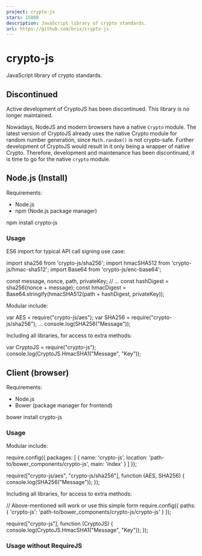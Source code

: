 ```yaml
---
project: crypto-js
stars: 15888
description: JavaScript library of crypto standards.
url: https://github.com/brix/crypto-js
---
```


crypto-js
=========

JavaScript library of crypto standards.

Discontinued
------------

Active development of CryptoJS has been discontinued. This library is no longer maintained.

Nowadays, NodeJS and modern browsers have a native `Crypto` module. The latest version of CryptoJS already uses the native Crypto module for random number generation, since `Math.random()` is not crypto-safe. Further development of CryptoJS would result in it only being a wrapper of native Crypto. Therefore, development and maintenance has been discontinued, it is time to go for the native `crypto` module.

Node.js (Install)
-----------------

Requirements:

-   Node.js
-   npm (Node.js package manager)

npm install crypto-js

### Usage

ES6 import for typical API call signing use case:

import sha256 from 'crypto-js/sha256';
import hmacSHA512 from 'crypto-js/hmac-sha512';
import Base64 from 'crypto-js/enc-base64';

const message, nonce, path, privateKey; // ...
const hashDigest \= sha256(nonce + message);
const hmacDigest \= Base64.stringify(hmacSHA512(path + hashDigest, privateKey));

Modular include:

var AES \= require("crypto-js/aes");
var SHA256 \= require("crypto-js/sha256");
...
console.log(SHA256("Message"));

Including all libraries, for access to extra methods:

var CryptoJS \= require("crypto-js");
console.log(CryptoJS.HmacSHA1("Message", "Key"));

Client (browser)
----------------

Requirements:

-   Node.js
-   Bower (package manager for frontend)

bower install crypto-js

### Usage

Modular include:

require.config({
    packages: \[
        {
            name: 'crypto-js',
            location: 'path-to/bower\_components/crypto-js',
            main: 'index'
        }
    \]
});

require(\["crypto-js/aes", "crypto-js/sha256"\], function (AES, SHA256) {
    console.log(SHA256("Message"));
});

Including all libraries, for access to extra methods:

// Above-mentioned will work or use this simple form
require.config({
    paths: {
        'crypto-js': 'path-to/bower\_components/crypto-js/crypto-js'
    }
});

require(\["crypto-js"\], function (CryptoJS) {
    console.log(CryptoJS.HmacSHA1("Message", "Key"));
});

### Usage without RequireJS

<script type\="text/javascript" src\="path-to/bower\_components/crypto-js/crypto-js.js"\></script\>
<script type\="text/javascript"\>
    var encrypted \= CryptoJS.AES(...);
    var encrypted \= CryptoJS.SHA256(...);
</script\>

API
---

See: https://cryptojs.gitbook.io/docs/

### AES Encryption

#### Plain text encryption

var CryptoJS \= require("crypto-js");

// Encrypt
var ciphertext \= CryptoJS.AES.encrypt('my message', 'secret key 123').toString();

// Decrypt
var bytes  \= CryptoJS.AES.decrypt(ciphertext, 'secret key 123');
var originalText \= bytes.toString(CryptoJS.enc.Utf8);

console.log(originalText); // 'my message'

#### Object encryption

var CryptoJS \= require("crypto-js");

var data \= \[{id: 1}, {id: 2}\]

// Encrypt
var ciphertext \= CryptoJS.AES.encrypt(JSON.stringify(data), 'secret key 123').toString();

// Decrypt
var bytes  \= CryptoJS.AES.decrypt(ciphertext, 'secret key 123');
var decryptedData \= JSON.parse(bytes.toString(CryptoJS.enc.Utf8));

console.log(decryptedData); // \[{id: 1}, {id: 2}\]

### List of modules

-   `crypto-js/core`
-   `crypto-js/x64-core`
-   `crypto-js/lib-typedarrays`

* * *

-   `crypto-js/md5`
-   `crypto-js/sha1`
-   `crypto-js/sha256`
-   `crypto-js/sha224`
-   `crypto-js/sha512`
-   `crypto-js/sha384`
-   `crypto-js/sha3`
-   `crypto-js/ripemd160`

* * *

-   `crypto-js/hmac-md5`
-   `crypto-js/hmac-sha1`
-   `crypto-js/hmac-sha256`
-   `crypto-js/hmac-sha224`
-   `crypto-js/hmac-sha512`
-   `crypto-js/hmac-sha384`
-   `crypto-js/hmac-sha3`
-   `crypto-js/hmac-ripemd160`

* * *

-   `crypto-js/pbkdf2`

* * *

-   `crypto-js/aes`
-   `crypto-js/tripledes`
-   `crypto-js/rc4`
-   `crypto-js/rabbit`
-   `crypto-js/rabbit-legacy`
-   `crypto-js/evpkdf`

* * *

-   `crypto-js/format-openssl`
-   `crypto-js/format-hex`

* * *

-   `crypto-js/enc-latin1`
-   `crypto-js/enc-utf8`
-   `crypto-js/enc-hex`
-   `crypto-js/enc-utf16`
-   `crypto-js/enc-base64`

* * *

-   `crypto-js/mode-cfb`
-   `crypto-js/mode-ctr`
-   `crypto-js/mode-ctr-gladman`
-   `crypto-js/mode-ofb`
-   `crypto-js/mode-ecb`

* * *

-   `crypto-js/pad-pkcs7`
-   `crypto-js/pad-ansix923`
-   `crypto-js/pad-iso10126`
-   `crypto-js/pad-iso97971`
-   `crypto-js/pad-zeropadding`
-   `crypto-js/pad-nopadding`

Release notes
-------------

### 4.2.0

Change default hash algorithm and iteration's for PBKDF2 to prevent weak security by using the default configuration.

Custom KDF Hasher

Blowfish support

### 4.1.1

Fix module order in bundled release.

Include the browser field in the released package.json.

### 4.1.0

Added url safe variant of base64 encoding. 357

Avoid webpack to add crypto-browser package. 364

### 4.0.0

This is an update including breaking changes for some environments.

In this version `Math.random()` has been replaced by the random methods of the native crypto module.

For this reason CryptoJS might not run in some JavaScript environments without native crypto module. Such as IE 10 or before or React Native.

### 3.3.0

Rollback, `3.3.0` is the same as `3.1.9-1`.

The move of using native secure crypto module will be shifted to a new `4.x.x` version. As it is a breaking change the impact is too big for a minor release.

### 3.2.1

The usage of the native crypto module has been fixed. The import and access of the native crypto module has been improved.

### 3.2.0

In this version `Math.random()` has been replaced by the random methods of the native crypto module.

For this reason CryptoJS might does not run in some JavaScript environments without native crypto module. Such as IE 10 or before.

If it's absolute required to run CryptoJS in such an environment, stay with `3.1.x` version. Encrypting and decrypting stays compatible. But keep in mind `3.1.x` versions still use `Math.random()` which is cryptographically not secure, as it's not random enough.

This version came along with `CRITICAL` `BUG`.

DO NOT USE THIS VERSION! Please, go for a newer version!

### 3.1.x

The `3.1.x` are based on the original CryptoJS, wrapped in CommonJS modules.
